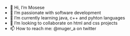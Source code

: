 - 👋 Hi, I’m Mosese
- 👀 I’m passionate with software development
- 🌱 I’m currently learning java, c++ and pyhton languages
- 💞️ I’m looking to collaborate on html and css projects
- 📫 How to reach me: @muger_a on twitter
